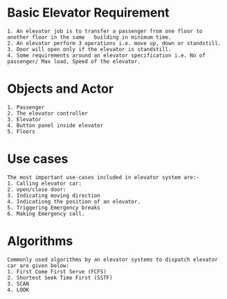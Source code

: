 # Basic Elevator Requirement
    1. An elevator job is to transfer a passenger from one floor to another floor in the same   building in minimum time.
    2. An elevator perform 3 operations i.e. move up, down or standstill.
    3. Door will open only if the elevator is standstill.
    4. Some requirements around an elevator specification i.e. No of passenger/ Max load, Speed of the elevator.

# Objects and Actor
    1. Passenger
    2. The elevator controller
    3. Elevator
    4. Button panel inside elevator
    5. Floors
    
# Use cases
    The most important use-cases included in elevator system are:-
    1. Calling elevator car:
    2. open/close door:
    3. Indicating moving direction 
    4. Indicationg the position of an elevator.
    5. Triggering Emergency breaks
    6. Making Emergency call.

# Algorithms
    Commonly used algorithms by an elevator systems to dispatch elevator car are given below:
    1. First Come First Serve (FCFS)
    2. Shortest Seek Time First (SSTF)
    3. SCAN
    4. LOOK


